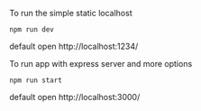 
To run the simple static localhost
~~~
npm run dev
~~~

default open http://localhost:1234/

To run app with express server and more options

~~~
npm run start
~~~

default open http://localhost:3000/
